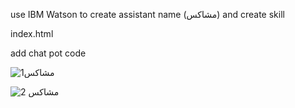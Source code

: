 use IBM Watson to create assistant name (مشاكس)
and create skill 




index.html 

add chat pot code



![مشاكس1](https://user-images.githubusercontent.com/80922570/124144402-997c3080-da94-11eb-8b72-365cd9e5f091.png)






![مشاكس 2](https://user-images.githubusercontent.com/80922570/124144452-a6991f80-da94-11eb-9c9a-2ba11dd939ed.png)
